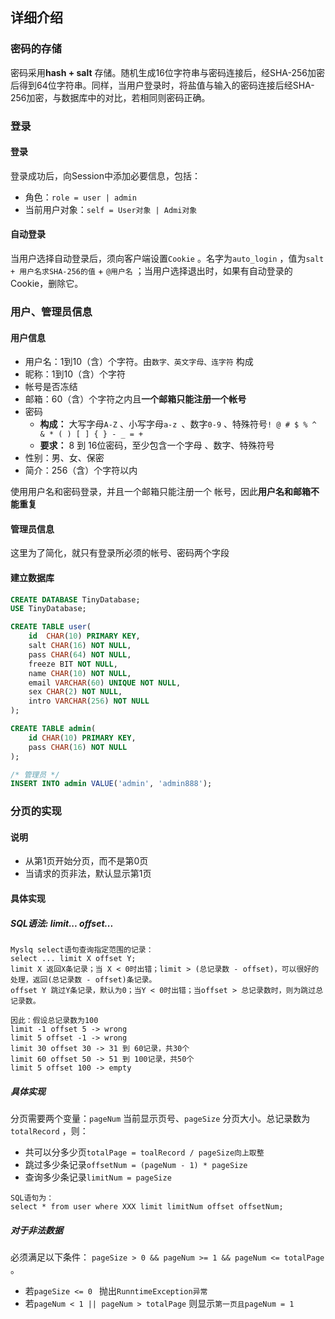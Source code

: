 ## 详细介绍

### 密码的存储

密码采用**hash + salt** 存储。随机生成16位字符串与密码连接后，经SHA-256加密后得到64位字符串。同样，当用户登录时，将盐值与输入的密码连接后经SHA-256加密，与数据库中的对比，若相同则密码正确。

### 登录

#### 登录

登录成功后，向Session中添加必要信息，包括：

* 角色：`role = user | admin` 
* 当前用户对象：`self = User对象 | Admi对象` 

#### 自动登录

当用户选择自动登录后，须向客户端设置`Cookie` 。名字为`auto_login` ，值为`salt + 用户名求SHA-256的值`  + `@用户名` ；当用户选择退出时，如果有自动登录的Cookie，删除它。

### 用户、管理员信息

#### 用户信息

- 用户名：1到10（含）个字符。由`数字、英文字母、连字符` 构成
- 昵称：1到10（含）个字符
- 帐号是否冻结
- 邮箱：60（含）个字符之内且**一个邮箱只能注册一个帐号** 
- 密码
  - **构成：**  大写字母`A-Z` 、小写字母`a-z `、数字`0-9` 、特殊符号`! @ # $ % ^ & * ( ) [ ] { } - _ = + ` 
  - **要求：** 8 到 16位密码，至少包含一个字母 、数字、特殊符号
- 性别：男、女、保密
- 简介：256（含）个字符以内

使用用户名和密码登录，并且一个邮箱只能注册一个 帐号，因此**用户名和邮箱不能重复** 

#### 管理员信息

这里为了简化，就只有登录所必须的帐号、密码两个字段

#### 建立数据库

```sql
CREATE DATABASE TinyDatabase;
USE TinyDatabase;

CREATE TABLE user(
    id  CHAR(10) PRIMARY KEY,
    salt CHAR(16) NOT NULL,
    pass CHAR(64) NOT NULL,
    freeze BIT NOT NULL,
    name CHAR(10) NOT NULL,
    email VARCHAR(60) UNIQUE NOT NULL,
    sex CHAR(2) NOT NULL,
    intro VARCHAR(256) NOT NULL
);

CREATE TABLE admin(
    id CHAR(10) PRIMARY KEY,
    pass CHAR(16) NOT NULL
);

/* 管理员 */
INSERT INTO admin VALUE('admin', 'admin888');
```

### 分页的实现

#### 说明

- 从第1页开始分页，而不是第0页
- 当请求的页非法，默认显示第1页

#### 具体实现

##### SQL语法: limit... offset...

```mysql
Myslq select语句查询指定范围的记录：
select ... limit X offset Y;
limit X 返回X条记录；当 X < 0时出错；limit > (总记录数 - offset)，可以很好的处理，返回(总记录数 - offset)条记录。
offset Y 跳过Y条记录，默认为0；当Y < 0时出错；当offset > 总记录数时，则为跳过总记录数。

因此：假设总记录数为100
limit -1 offset 5 -> wrong
limit 5 offset -1 -> wrong
limit 30 offset 30 -> 31 到 60记录，共30个
limit 60 offset 50 -> 51 到 100记录，共50个
limit 5 offset 100 -> empty
```

##### 具体实现

分页需要两个变量：`pageNum` 当前显示页号、`pageSize` 分页大小。总记录数为`totalRecord` ，则：

- 共可以分多少页`totalPage = toalRecord / pageSize向上取整`
- 跳过多少条记录`offsetNum = (pageNum - 1) * pageSize` 
- 查询多少条记录`limitNum = pageSize`

```mysql
SQL语句为：
select * from user where XXX limit limitNum offset offsetNum;
```

##### 对于非法数据

必须满足以下条件： `pageSize > 0 && pageNum >= 1 && pageNum <= totalPage `。  

- 若`pageSize <= 0 ` 抛出`RunntimeException异常` 
- 若`pageNum < 1 || pageNum > totalPage` 则显示`第一页且pageNum = 1` 

